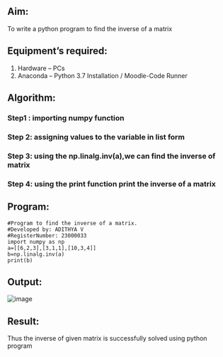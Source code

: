 ## Aim:
To write a python program to find the inverse of a matrix
## Equipment’s required:
1. 	Hardware – PCs
2. 	Anaconda – Python 3.7 Installation / Moodle-Code Runner
## Algorithm:
### Step1 : importing numpy function
### Step 2: assigning values to the variable in list form
### Step 3: using the np.linalg.inv(a),we can find the inverse of matrix
### Step 4: using the print function print the inverse of a matrix

## Program:
~~~
#Program to find the inverse of a matrix.
#Developed by: ADITHYA V
#RegisterNumber: 23000033
import numpy as np
a=[[6,2,3],[3,1,1],[10,3,4]]
b=np.linalg.inv(a)
print(b)
~~~

## Output:

![image](https://github.com/ADITHYA23000033/INVERSE-OF-A-MATRIX/assets/148514544/5d74d183-b9ab-46be-8df0-e4bdbe4ca8d1)

## Result:
Thus the inverse of given matrix is successfully solved using python program


